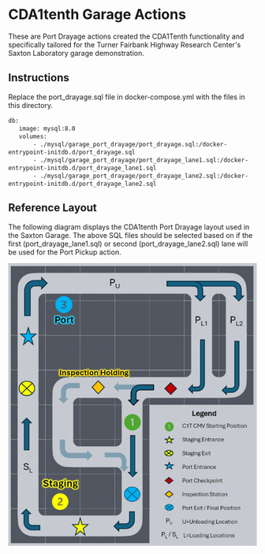# CDA1tenth Garage Actions
These are Port Drayage actions created the CDA1Tenth functionality and specifically tailored for the Turner Fairbank Highway Research Center's Saxton Laboratory garage demonstration.

## Instructions
Replace the port_drayage.sql file in docker-compose.yml with the files in this directory.
```
db:
   image: mysql:8.0
   volumes:
       - ./mysql/garage_port_drayage/port_drayage.sql:/docker-entrypoint-initdb.d/port_drayage.sql
       - ./mysql/garage_port_drayage/port_drayage_lane1.sql:/docker-entrypoint-initdb.d/port_drayage_lane1.sql
       - ./mysql/garage_port_drayage/port_drayage_lane2.sql:/docker-entrypoint-initdb.d/port_drayage_lane2.sql
```

## Reference Layout
The following diagram displays the CDA1tenth Port Drayage layout used in the Saxton Garage. The above SQL files should be selected based on if the first (port_drayage_lane1.sql) or second (port_drayage_lane2.sql) lane will be used for the Port Pickup action.

![Alt text](docs/garage_diagram.PNG)
